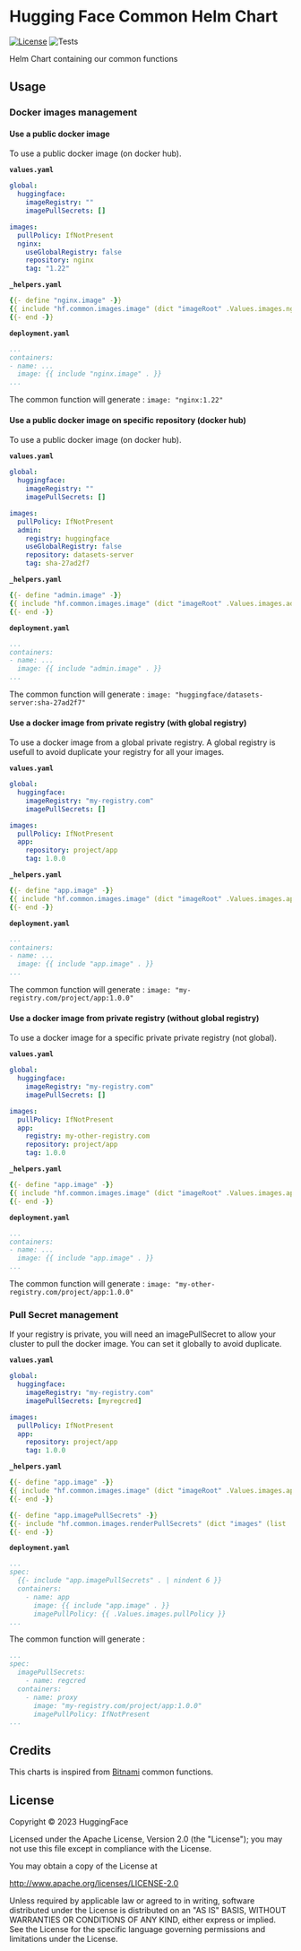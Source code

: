 # Hugging Face Common Helm Chart

[![License](https://img.shields.io/badge/License-Apache_2.0-yellow.svg)](https://opensource.org/licenses/Apache-2.0)
![Tests](https://github.com/huggingface/helm-common/actions/workflows/test.yml/badge.svg)

Helm Chart containing our common functions

## Usage

### Docker images management

#### Use a public docker image

To use a public docker image (on docker hub).

**`values.yaml`**
```yaml
global:
  huggingface:
    imageRegistry: ""
    imagePullSecrets: []

images:
  pullPolicy: IfNotPresent
  nginx:
    useGlobalRegistry: false
    repository: nginx
    tag: "1.22"
```

**`_helpers.yaml`**
```yaml
{{- define "nginx.image" -}}
{{ include "hf.common.images.image" (dict "imageRoot" .Values.images.nginx "global" .Values.global.huggingface) | quote }}
{{- end -}}
```

**`deployment.yaml`**
```yaml
...
containers:
- name: ...
  image: {{ include "nginx.image" . }}
...
```
The common function will generate : `image: "nginx:1.22"`

#### Use a public docker image on specific repository (docker hub)

To use a public docker image (on docker hub).

**`values.yaml`**
```yaml
global:
  huggingface:
    imageRegistry: ""
    imagePullSecrets: []

images:
  pullPolicy: IfNotPresent
  admin:
    registry: huggingface
    useGlobalRegistry: false
    repository: datasets-server
    tag: sha-27ad2f7
```

**`_helpers.yaml`**
```yaml
{{- define "admin.image" -}}
{{ include "hf.common.images.image" (dict "imageRoot" .Values.images.admin "global" .Values.global.huggingface) | quote }}
{{- end -}}
```

**`deployment.yaml`**
```yaml
...
containers:
- name: ...
  image: {{ include "admin.image" . }}
...
```

The common function will generate : `image: "huggingface/datasets-server:sha-27ad2f7"`

#### Use a docker image from private registry (with global registry)

To use a docker image from a global private registry.
A global registry is usefull to avoid duplicate your registry for all your images.

**`values.yaml`**
```yaml
global:
  huggingface:
    imageRegistry: "my-registry.com"
    imagePullSecrets: []

images:
  pullPolicy: IfNotPresent
  app:
    repository: project/app
    tag: 1.0.0
```

**`_helpers.yaml`**
```yaml
{{- define "app.image" -}}
{{ include "hf.common.images.image" (dict "imageRoot" .Values.images.app "global" .Values.global.huggingface) | quote }}
{{- end -}}
```

**`deployment.yaml`**
```yaml
...
containers:
- name: ...
  image: {{ include "app.image" . }}
...
```

The common function will generate : `image: "my-registry.com/project/app:1.0.0"`

#### Use a docker image from private registry (without global registry)

To use a docker image for a specific private private registry (not global).

**`values.yaml`**
```yaml
global:
  huggingface:
    imageRegistry: "my-registry.com"
    imagePullSecrets: []

images:
  pullPolicy: IfNotPresent
  app:
    registry: my-other-registry.com
    repository: project/app
    tag: 1.0.0
```

**`_helpers.yaml`**
```yaml
{{- define "app.image" -}}
{{ include "hf.common.images.image" (dict "imageRoot" .Values.images.app "global" .Values.global.huggingface) | quote }}
{{- end -}}
```

**`deployment.yaml`**
```yaml
...
containers:
- name: ...
  image: {{ include "app.image" . }}
...
```

The common function will generate : `image: "my-other-registry.com/project/app:1.0.0"`

### Pull Secret management

If your registry is private, you will need an imagePullSecret to allow your cluster to pull the docker image.
You can set it globally to avoid duplicate.

**`values.yaml`**
```yaml
global:
  huggingface:
    imageRegistry: "my-registry.com"
    imagePullSecrets: [myregcred]

images:
  pullPolicy: IfNotPresent
  app:
    repository: project/app
    tag: 1.0.0
```

**`_helpers.yaml`**
```yaml
{{- define "app.image" -}}
{{ include "hf.common.images.image" (dict "imageRoot" .Values.images.app "global" .Values.global.huggingface) | quote }}
{{- end -}}

{{- define "app.imagePullSecrets" -}}
{{- include "hf.common.images.renderPullSecrets" (dict "images" (list .Values.images) "context" $) -}}
{{- end -}}
```

**`deployment.yaml`**
```yaml
...
spec:
  {{- include "app.imagePullSecrets" . | nindent 6 }}
  containers:
    - name: app
      image: {{ include "app.image" . }}
      imagePullPolicy: {{ .Values.images.pullPolicy }}
...
```

The common function will generate :

```yaml
...
spec:
  imagePullSecrets:
    - name: regcred
  containers:
    - name: proxy
      image: "my-registry.com/project/app:1.0.0"
      imagePullPolicy: IfNotPresent
...
```


## Credits

This charts is inspired from [Bitnami](https://github.com/bitnami/charts) common functions.

## License

Copyright &copy; 2023 HuggingFace

Licensed under the Apache License, Version 2.0 (the "License"); you may not use this file except in compliance with the License.

You may obtain a copy of the License at

<http://www.apache.org/licenses/LICENSE-2.0>

Unless required by applicable law or agreed to in writing, software distributed under the License is distributed on an "AS IS" BASIS, WITHOUT WARRANTIES OR CONDITIONS OF ANY KIND, either express or implied.
See the License for the specific language governing permissions and limitations under the License.
